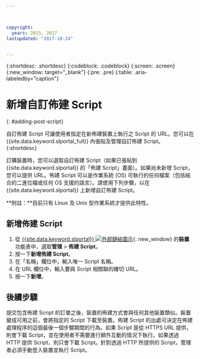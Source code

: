 ```yaml
---



copyright:
  years: 2015, 2017
lastupdated: "2017-10-24"


---
```


{:shortdesc: .shortdesc}
{:codeblock: .codeblock}
{:screen: .screen}
{:new_window: target="_blank"}
{:pre: .pre}
{:table: .aria-labeledby="caption"}

# 新增自訂佈建 Script 
{: #adding-post-script}

自訂佈建 Script 可讓使用者指定在新佈建裝置上執行之 Script 的 URL。您可以在 {{site.data.keyword.slportal_full}} 內張貼及管理自訂佈建 Script。
{:shortdesc}

訂購裝置時，您可以選取自訂佈建 Script（如果已張貼到 {{site.data.keyword.slportal}} 的「佈建 Script」畫面）。如果尚未新增 Script，您可以提供 URL。佈建 Script 可以是作業系統 (OS) 可執行的任何檔案（包括結合的二進位檔或任何 OS 支援的語言）。請使用下列步驟，以在 {{site.data.keyword.slportal}} 上新增自訂佈建 Script。

**附註：**目前只有 Linux 及 Unix 型作業系統才提供此特性。

## 新增佈建 Script

1. 從 [{{site.data.keyword.slportal}} ![外部鏈結圖示](../icons/launch-glyph.svg "外部鏈結圖示")](https://control.softlayer.com/){: new_window} 的**裝置**功能表中，選取**管理** > **佈建 Script**。
2. 按一下**新增佈建 Script**。
4. 在「名稱」欄位中，輸入唯一 Script 名稱。
5. 在 URL 欄位中，輸入要與 Script 相關聯的確切 URL。
6. 按一下**新增**。

## 後續步驟
提交包含佈建 Script 的訂單之後，裝置的佈建方式會與任何其他裝置類似。裝置變成可用之前，會將指定的 Script 下載至裝置。佈建 Script 的出處可決定在佈建處理程序的這個最後一個步驟期間的行為。如果 Script 是從 HTTPS URL 提供，則會下載 Script，並在使用者不需要進行額外互動的情況下執行。如果透過 HTTP 提供 Script，則只會下載 Script。針對透過 HTTP 所提供的 Script，管理者必須手動登入裝置並執行 Script。
